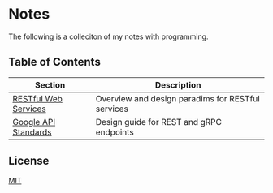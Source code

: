 # Notes

The following is a colleciton of my notes with programming.

## Table of Contents

| Section                                          | Description                                       |
| ------------------------------------------------ | ------------------------------------------------- |
| [RESTful Web Services](/RESTful_Web_Services.md) | Overview and design paradims for RESTful services |
| [Google API Standards](/Google_API_Standards.md) | Design guide for REST and gRPC endpoints          |

## License

[MIT](/LICENSE)